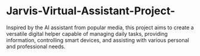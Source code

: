 # Jarvis-Virtual-Assistant-Project-
Inspired by the AI assistant from popular media, this project aims to create a versatile digital helper capable of managing daily tasks, providing information, controlling smart devices, and assisting with various personal and professional needs.
